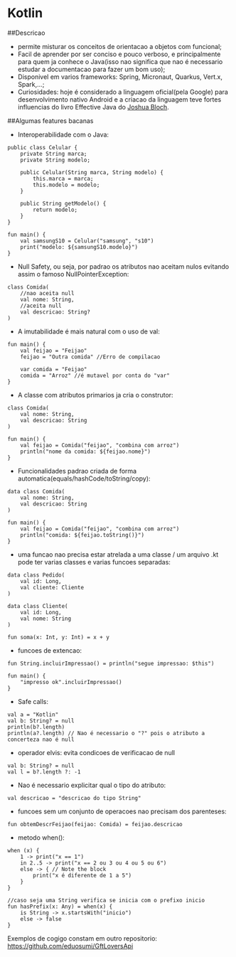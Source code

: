 # Kotlin

##Descricao
- permite misturar os conceitos de orientacao a objetos com funcional;
- Facil de aprender por ser conciso e pouco verboso, e principalmente para quem ja conhece o Java(isso nao significa que nao é necessario estudar a documentacao para fazer um bom uso);
- Disponivel em varios frameworks: Spring, Micronaut, Quarkus, Vert.x, Spark,...;
- Curiosidades: hoje é considerado a linguagem oficial(pela Google) para desenvolvimento nativo Android e a criacao da linguagem teve fortes influencias do livro Effective Java do <a href="https://pt.wikipedia.org/wiki/Joshua_Bloch">Joshua Bloch</a>.

##Algumas features bacanas

- Interoperabilidade com o Java:
```
public class Celular {
    private String marca;
    private String modelo;

    public Celular(String marca, String modelo) {
        this.marca = marca;
        this.modelo = modelo;
    }

    public String getModelo() {
        return modelo;
    }
}

fun main() {
    val samsungS10 = Celular("samsung", "s10")
    print("modelo: ${samsungS10.modelo}")
}
```

- Null Safety, ou seja, por padrao os atributos nao aceitam nulos evitando assim o famoso NullPointerException:
```
class Comida(
    //nao aceita null
    val nome: String,
    //aceita null
    val descricao: String?
)
```
- A imutabilidade é mais natural com o uso de val:
```
fun main() {
    val feijao = "Feijao"
    feijao = "Outra comida" //Erro de compilacao

    var comida = "Feijao"
    comida = "Arroz" //é mutavel por conta do "var"
}
```

- A classe com atributos primarios ja cria o construtor:
```
class Comida(
    val nome: String,
    val descricao: String
)

fun main() {
    val feijao = Comida("feijao", "combina com arroz")
    println("nome da comida: ${feijao.nome}")
}
```

- Funcionalidades padrao criada de forma automatica(equals/hashCode/toString/copy):
```
data class Comida(
    val nome: String,
    val descricao: String
)

fun main() {
    val feijao = Comida("feijao", "combina com arroz")
    println("comida: ${feijao.toString()}")
}
```

- uma funcao nao precisa estar atrelada a uma classe / um arquivo .kt pode ter varias classes e varias funcoes separadas:
```
data class Pedido(
    val id: Long,
    val cliente: Cliente
)

data class Cliente(
    val id: Long,
    val nome: String
)

fun soma(x: Int, y: Int) = x + y
```
- funcoes de extencao:
```
fun String.incluirImpressao() = println("segue impressao: $this")

fun main() {
    "impresso ok".incluirImpressao()
}
```
- Safe calls:
```
val a = "Kotlin"
val b: String? = null
println(b?.length)
println(a?.length) // Nao é necessario o "?" pois o atributo a concerteza nao é null
```
- operador elvis: evita condicoes de verificacao de null
```
val b: String? = null
val l = b?.length ?: -1
```
- Nao é necessario explicitar qual o tipo do atributo:
```
val descricao = "descricao do tipo String"
```
- funcoes sem um conjunto de operacoes nao precisam dos parenteses:
```
fun obtemDescrFeijao(feijao: Comida) = feijao.descricao
```
- metodo when():
```
when (x) {
    1 -> print("x == 1")
    in 2..5 -> print("x == 2 ou 3 ou 4 ou 5 ou 6")
    else -> { // Note the block
        print("x é diferente de 1 a 5")
    }
}

//caso seja uma String verifica se inicia com o prefixo inicio
fun hasPrefix(x: Any) = when(x) {
    is String -> x.startsWith("inicio")
    else -> false
}
```

Exemplos de cogigo constam em outro repositorio:
https://github.com/eduosumi/GftLoversApi